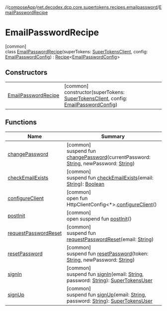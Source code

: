 //[composeApp](../../../index.md)/[net.decodex.dcp.core.supertokens.recipes.emailpassword](../index.md)/[EmailPasswordRecipe](index.md)

# EmailPasswordRecipe

[common]\
class [EmailPasswordRecipe](index.md)(superTokens: [SuperTokensClient](../../net.decodex.dcp.core.supertokens/-super-tokens-client/index.md), config: [EmailPasswordConfig](../-email-password-config/index.md)) : [Recipe](../../net.decodex.dcp.core.supertokens.recipes/-recipe/index.md)&lt;[EmailPasswordConfig](../-email-password-config/index.md)&gt;

## Constructors

| | |
|---|---|
| [EmailPasswordRecipe](-email-password-recipe.md) | [common]<br>constructor(superTokens: [SuperTokensClient](../../net.decodex.dcp.core.supertokens/-super-tokens-client/index.md), config: [EmailPasswordConfig](../-email-password-config/index.md)) |

## Functions

| Name | Summary |
|---|---|
| [changePassword](change-password.md) | [common]<br>suspend fun [changePassword](change-password.md)(currentPassword: [String](https://kotlinlang.org/api/latest/jvm/stdlib/kotlin/-string/index.html), newPassword: [String](https://kotlinlang.org/api/latest/jvm/stdlib/kotlin/-string/index.html)) |
| [checkEmailExists](check-email-exists.md) | [common]<br>suspend fun [checkEmailExists](check-email-exists.md)(email: [String](https://kotlinlang.org/api/latest/jvm/stdlib/kotlin/-string/index.html)): [Boolean](https://kotlinlang.org/api/latest/jvm/stdlib/kotlin/-boolean/index.html) |
| [configureClient](../../net.decodex.dcp.core.supertokens.recipes/-recipe/configure-client.md) | [common]<br>open fun HttpClientConfig&lt;*&gt;.[configureClient](../../net.decodex.dcp.core.supertokens.recipes/-recipe/configure-client.md)() |
| [postInit](../../net.decodex.dcp.core.supertokens.recipes/-recipe/post-init.md) | [common]<br>open suspend fun [postInit](../../net.decodex.dcp.core.supertokens.recipes/-recipe/post-init.md)() |
| [requestPasswordReset](request-password-reset.md) | [common]<br>suspend fun [requestPasswordReset](request-password-reset.md)(email: [String](https://kotlinlang.org/api/latest/jvm/stdlib/kotlin/-string/index.html)) |
| [resetPassword](reset-password.md) | [common]<br>suspend fun [resetPassword](reset-password.md)(token: [String](https://kotlinlang.org/api/latest/jvm/stdlib/kotlin/-string/index.html), newPassword: [String](https://kotlinlang.org/api/latest/jvm/stdlib/kotlin/-string/index.html)) |
| [signIn](sign-in.md) | [common]<br>suspend fun [signIn](sign-in.md)(email: [String](https://kotlinlang.org/api/latest/jvm/stdlib/kotlin/-string/index.html), password: [String](https://kotlinlang.org/api/latest/jvm/stdlib/kotlin/-string/index.html)): [SuperTokensUser](../../net.decodex.dcp.core.supertokens.models/-super-tokens-user/index.md) |
| [signUp](sign-up.md) | [common]<br>suspend fun [signUp](sign-up.md)(email: [String](https://kotlinlang.org/api/latest/jvm/stdlib/kotlin/-string/index.html), password: [String](https://kotlinlang.org/api/latest/jvm/stdlib/kotlin/-string/index.html)): [SuperTokensUser](../../net.decodex.dcp.core.supertokens.models/-super-tokens-user/index.md) |
